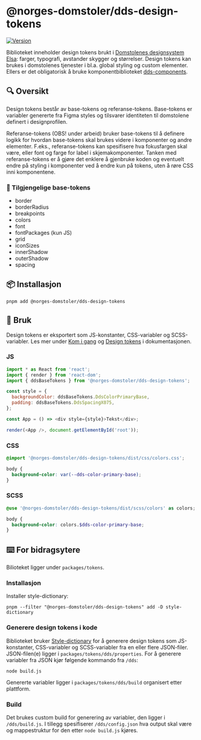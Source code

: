 # @norges-domstoler/dds-design-tokens

[![Version](https://img.shields.io/npm/v/@norges-domstoler/dds-design-tokens)](https://www.npmjs.com/package/@norges-domstoler/dds-design-tokens)

Biblioteket inneholder design tokens brukt i [Domstolenes designsystem Elsa](https://design.domstol.no/): farger, typografi, avstander skygger og størrelser. Design tokens kan brukes i domstolenes tjenester i bl.a. global styling og custom elementer. Ellers er det obligatorisk å bruke komponentbiblioteket [dds-components](https://www.npmjs.com/package/@norges-domstoler/dds-components).

## 🔍 Oversikt

Design tokens består av base-tokens og referanse-tokens. Base-tokens er variabler genererte fra Figma styles og tilsvarer identiteten til domstolene definert i designprofilen.

Referanse-tokens (OBS! under arbeid) bruker base-tokens til å definere logikk for hvordan base-tokens skal brukes videre i komponenter og andre elementer. F.eks., referanse-tokens kan spesifisere hva fokusfargen skal være, eller font og farge for label i skjemakomponenter. Tanken med referanse-tokens er å gjøre det enklere å gjenbruke koden og eventuelt endre på styling i komponenter ved å endre kun på tokens, uten å røre CSS inni komponentene.

### 📃 Tilgjengelige base-tokens

- border
- borderRadius
- breakpoints
- colors
- font
- fontPackages (kun JS)
- grid
- iconSizes
- innerShadow
- outerShadow
- spacing

## 📦 Installasjon

```sh
pnpm add @norges-domstoler/dds-design-tokens
```

## 🔨 Bruk

Design tokens er eksportert som JS-konstanter, CSS-variabler og SCSS-variabler. Les mer under [Kom i gang](https://design.domstol.no/987b33f71/p/956e78-kom-i-gang/b/0174a7) og [Design tokens](https://design.domstol.no/987b33f71/p/18bd6f-design-tokens/b/499a2c) i dokumentasjonen.

### JS

```js
import * as React from 'react';
import { render } from 'react-dom';
import { ddsBaseTokens } from '@norges-domstoler/dds-design-tokens';

const style = {
  backgroundColor: ddsBaseTokens.DdsColorPrimaryBase,
  padding: ddsBaseTokens.DdsSpacingX075,
};

const App = () => <div style={style}>Tekst</div>;

render(<App />, document.getElementById('root'));
```

### CSS

```css
@import '@norges-domstoler/dds-design-tokens/dist/css/colors.css';

body {
  background-color: var(--dds-color-primary-base);
}
```

### SCSS

```scss
@use '@norges-domstoler/dds-design-tokens/dist/scss/colors' as colors;

body {
  background-color: colors.$dds-color-primary-base;
}
```

## ⌨️ For bidragsytere

Bilioteket ligger under `packages/tokens`.

### Installasjon

Installer style-dictionary:

```
pnpm --filter "@norges-domstoler/dds-design-tokens" add -D style-dictionary
```

### Generere design tokens i kode

Biblioteket bruker [Style-dictionary](https://amzn.github.io/style-dictionary) for å generere design tokens som JS-konstanter, CSS-variabler og SCSS-variabler fra en eller flere JSON-filer. JSON-filen(e) ligger i `packages/tokens/dds/properties`. For å generere variabler fra JSON kjør følgende kommando fra `/dds`:

```
node build.js
```

Genererte variabler ligger i `packages/tokens/dds/build` organisert etter plattform.

### Build

Det brukes custom build for generering av variabler, den ligger i `/dds/build.js`. I tillegg spesifiserer `/dds/config.json` hva output skal være og mappestruktur for den etter `node build.js` kjøres.
